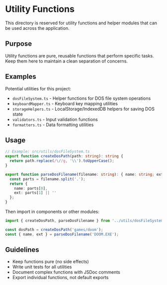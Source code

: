# Utility Functions

This directory is reserved for utility functions and helper modules that can be used across the application.

## Purpose

Utility functions are pure, reusable functions that perform specific tasks. Keep them here to maintain a clean separation of concerns.

## Examples

Potential utilities for this project:

- `dosFileSystem.ts` - Helper functions for DOS file system operations
- `keyboardMapper.ts` - Keyboard key mapping utilities
- `storageHelpers.ts` - LocalStorage/IndexedDB helpers for saving DOS state
- `validators.ts` - Input validation functions
- `formatters.ts` - Data formatting utilities

## Usage

```typescript
// Example: src/utils/dosFileSystem.ts
export function createDosPath(path: string): string {
  return path.replace(/\//g, '\\').toUpperCase();
}

export function parseDosFilename(filename: string): { name: string; ext: string } {
  const parts = filename.split('.');
  return {
    name: parts[0],
    ext: parts[1] || ''
  };
}
```

Then import in components or other modules:

```typescript
import { createDosPath, parseDosFilename } from '../utils/dosFileSystem';

const dosPath = createDosPath('games/doom');
const { name, ext } = parseDosFilename('DOOM.EXE');
```

## Guidelines

- Keep functions pure (no side effects)
- Write unit tests for all utilities
- Document complex functions with JSDoc comments
- Export individual functions, not default exports

